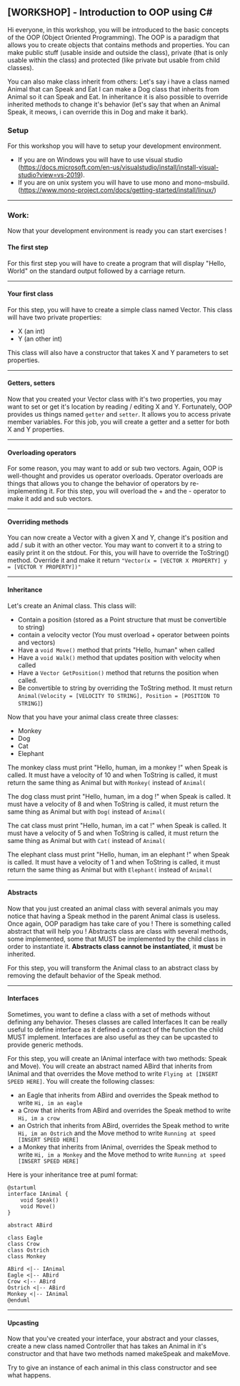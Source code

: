 ## [WORKSHOP] - Introduction to OOP using C#
Hi everyone, in this workshop, you will be introduced to the basic concepts of the OOP (Object Oriented Programming).
The OOP is a paradigm that allows you to create objects that contains methods and properties.
You can make public stuff (usable inside and outside the class), private (that is only usable within the class) and
protected (like private but usable from child classes).

You can also make class inherit from others:
Let's say i have a class named Animal that can Speak and Eat
I can make a Dog class that inherits from Animal so it can Speak and Eat.
In inheritance it is also possible to override inherited methods to change it's behavior
(let's say that when an Animal Speak, it meows, i can override this in Dog and make it bark).

### Setup
For this workshop you will have to setup your development environment.

- If you are on Windows you will have to use visual studio (https://docs.microsoft.com/en-us/visualstudio/install/install-visual-studio?view=vs-2019).
- If you are on unix system you will have to use mono and mono-msbuild. (https://www.mono-project.com/docs/getting-started/install/linux/)
---
### Work:
Now that your development environment is ready you can start exercises !

#### The first step
For this first step you will have to create a program that will display "Hello, World" on the standard output followed by a carriage return.

---

#### Your first class
For this step, you will have to create a simple class named Vector. This class will have two private properties:
 - X (an int)
 - Y (an other int)

This class will also have a constructor that takes X and Y parameters to set properties.

---

#### Getters, setters
Now that you created your Vector class with it's two properties, you may want to set or get it's location by reading / editing X and Y.
Fortunately, OOP provides us things named `getter` and `setter`. It allows you to access private member variables. 
For this job, you will create a getter and a setter for both X and Y properties.

---

#### Overloading operators
For some reason, you may want to add or sub two vectors. Again, OOP is well-thought and provides us operator overloads.
Operator overloads are things that allows you to change the behavior of operators by re-implementing it.
For this step, you will overload the + and the - operator to make it add and sub vectors.

---

#### Overriding methods
You can now create a Vector with a given X and Y, change it's position and add / sub it with an other vector.
You may want to convert it to a string to easily print it on the stdout.
For this, you will have to override the ToString() method.
Override it and make it return `"Vector(x = [VECTOR X PROPERTY] y = [VECTOR Y PROPERTY])"`

---

#### Inheritance
Let's create an Animal class. This class will:
 - Contain a position (stored as a Point structure that must be convertible to string)
 - contain a velocity vector (You must overload + operator between points and vectors)
 - Have a `void Move()` method that prints "Hello, human" when called
 - Have a `void Walk()` method that updates position with velocity when called
 - Have a `Vector GetPosition()` method that returns the position when called.
 - Be convertible to string by overriding the ToString method. It must return `Animal(Velocity = [VELOCITY TO STRING], Position = [POSITION TO STRING]`)

Now that you have your animal class create three classes:
 - Monkey
 - Dog
 - Cat
 - Elephant

The monkey class must print "Hello, human, im a monkey !" when Speak is called. It must have a velocity of 10 and when ToString is called,
it must return the same thing as Animal but with `Monkey(` instead of `Animal(`

The dog class must print "Hello, human, im a dog !" when Speak is called. It must have a velocity of 8 and when ToString is called,
it must return the same thing as Animal but with `Dog(` instead of `Animal(`

The cat class must print "Hello, human, im a cat !" when Speak is called. It must have a velocity of 5 and when ToString is called,
it must return the same thing as Animal but with `Cat(` instead of `Animal(`

The elephant class must print "Hello, human, im an elephant !" when Speak is called. It must have a velocity of 1 and when ToString is called,
it must return the same thing as Animal but with `Elephant(` instead of `Animal(`

---

#### Abstracts
Now that you just created an animal class with several animals you may notice that having a Speak method in the parent Animal class
is useless. Once again, OOP paradigm has take care of you ! There is something called abstract that will help you !
Abstracts class are class with several methods, some implemented, some that MUST be implemented by the child class in order to instantiate it.
**Abstracts class cannot be instantiated**, it **must** be inherited.

For this step, you will transform the Animal class to an abstract class by removing the default behavior of the Speak method.

---

#### Interfaces

Sometimes, you want to define a class with a set of methods without defining any behavior. Theses classes are called Interfaces
It can be really useful to define interface as it defined a contract of the function the child MUST implement. Interfaces are also useful
as they can be upcasted to provide generic methods.

For this step, you will create an IAnimal interface with two methods: Speak and Move).
You will create an abstract named ABird that inherits from IAnimal and that overrides the Move method to write `Flying at [INSERT SPEED HERE]`.
You will create the following classes:
 - an Eagle that inherits from ABird and overrides the Speak method to write `Hi, im an eagle`
 - a Crow that inherits from ABird and overrides the Speak method to write `Hi, im a crow`
 - an Ostrich that inherits from ABird, overrides the Speak method to write `Hi, im an Ostrich` and the Move method to write `Running at speed [INSERT SPEED HERE]`
 - a Monkey that inherits from IAnimal, overrides the Speak method to write `Hi, im a Monkey` and the Move method to write `Running at speed [INSERT SPEED HERE]`

Here is your inheritance tree at puml format:

```puml
@startuml
interface IAnimal {
    void Speak()
    void Move()
}

abstract ABird

class Eagle
class Crow
class Ostrich
class Monkey

ABird <|-- IAnimal
Eagle <|-- ABird
Crow <|-- ABird
Ostrich <|-- ABird
Monkey <|-- IAnimal
@enduml
```

---

#### Upcasting

Now that you've created your interface, your abstract and your classes, create a new class named Controller that has takes an Animal
in it's constructor and that have two methods named makeSpeak and makeMove.

Try to give an instance of each animal in this class constructor and see what happens.
